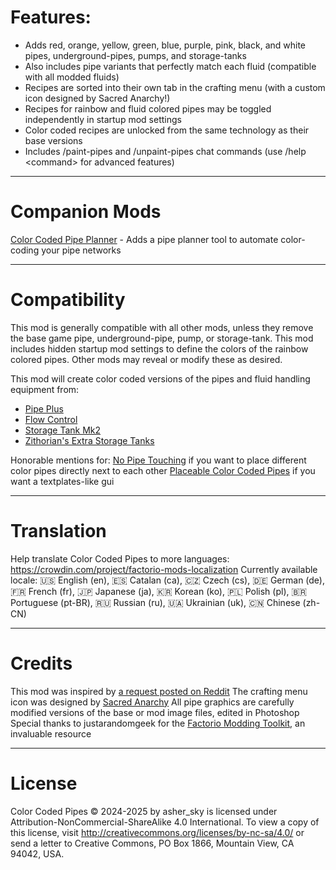 # Features:
- Adds red, orange, yellow, green, blue, purple, pink, black, and white pipes, underground-pipes, pumps, and storage-tanks
- Also includes pipe variants that perfectly match each fluid (compatible with all modded fluids)
- Recipes are sorted into their own tab in the crafting menu (with a custom icon designed by Sacred Anarchy!)
- Recipes for rainbow and fluid colored pipes may be toggled independently in startup mod settings
- Color coded recipes are unlocked from the same technology as their base versions
- Includes /paint-pipes and /unpaint-pipes chat commands (use /help \<command\> for advanced features)

---------------------
# Companion Mods
[Color Coded Pipe Planner](https://mods.factorio.com/mod/color-coded-pipe-planner) - Adds a pipe planner tool to automate color-coding your pipe networks

---------------------
# Compatibility
This mod is generally compatible with all other mods, unless they remove the base game pipe, underground-pipe, pump, or storage-tank.
This mod includes hidden startup mod settings to define the colors of the rainbow colored pipes. Other mods may reveal or modify these as desired.

This mod will create color coded versions of the pipes and fluid handling equipment from:
- [Pipe Plus](https://mods.factorio.com/mod/pipe_plus)
- [Flow Control](https://mods.factorio.com/mod/Flow%20Control)
- [Storage Tank Mk2](https://mods.factorio.com/mod/StorageTank2_2_0)
- [Zithorian's Extra Storage Tanks](https://mods.factorio.com/mod/zithorian-extra-storage-tanks-port)

Honorable mentions for:
[No Pipe Touching](https://mods.factorio.com/mod/no-pipe-touching) if you want to place different color pipes directly next to each other
[Placeable Color Coded Pipes](https://mods.factorio.com/mod/placeable-color-coded-pipes) if you want a textplates-like gui 

---------------------
# Translation
Help translate Color Coded Pipes to more languages: https://crowdin.com/project/factorio-mods-localization
Currently available locale:
🇺🇸 English (en), 🇪🇸 Catalan (ca), 🇨🇿 Czech (cs), 🇩🇪 German (de), 🇫🇷 French (fr), 🇯🇵 Japanese (ja), 🇰🇷 Korean (ko), 🇵🇱 Polish (pl), 🇧🇷 Portuguese (pt-BR), 🇷🇺 Russian (ru), 🇺🇦 Ukrainian (uk), 🇨🇳 Chinese (zh-CN)

---------------------
# Credits
This mod was inspired by [a request posted on Reddit](https://www.reddit.com/r/factorio/comments/1bzz2fb/can_someone_create_a_mod_that_adds_normal_pipes/)
The crafting menu icon was designed by [Sacred Anarchy](https://mods.factorio.com/user/Sacredanarchy)
All pipe graphics are carefully modified versions of the base or mod image files, edited in Photoshop
Special thanks to justarandomgeek for the [Factorio Modding Toolkit](https://github.com/justarandomgeek/vscode-factoriomod-debug), an invaluable resource

---------------------
# License
Color Coded Pipes © 2024-2025 by asher_sky is licensed under Attribution-NonCommercial-ShareAlike 4.0 International.
To view a copy of this license, visit http://creativecommons.org/licenses/by-nc-sa/4.0/
or send a letter to Creative Commons, PO Box 1866, Mountain View, CA 94042, USA.
